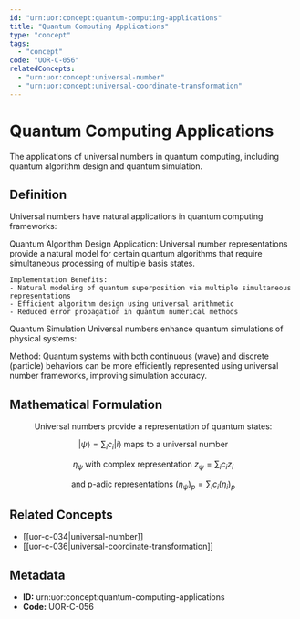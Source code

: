 ```yaml
---
id: "urn:uor:concept:quantum-computing-applications"
title: "Quantum Computing Applications"
type: "concept"
tags:
  - "concept"
code: "UOR-C-056"
relatedConcepts:
  - "urn:uor:concept:universal-number"
  - "urn:uor:concept:universal-coordinate-transformation"
---
```


# Quantum Computing Applications

The applications of universal numbers in quantum computing, including quantum algorithm design and quantum simulation.

## Definition

Universal numbers have natural applications in quantum computing frameworks:

Quantum Algorithm Design
Application: Universal number representations provide a natural model for certain quantum algorithms that require simultaneous processing of multiple basis states.

```
Implementation Benefits:
- Natural modeling of quantum superposition via multiple simultaneous representations
- Efficient algorithm design using universal arithmetic
- Reduced error propagation in quantum numerical methods
```

Quantum Simulation
Universal numbers enhance quantum simulations of physical systems:

Method: Quantum systems with both continuous (wave) and discrete (particle) behaviors can be more efficiently represented using universal number frameworks, improving simulation accuracy.

## Mathematical Formulation

$$
\text{Universal numbers provide a representation of quantum states:}
$$

$$
|\psi\rangle = \sum_i c_i |i\rangle \text{ maps to a universal number }
$$

$$
\eta_\psi \text{ with complex representation } z_\psi = \sum_i c_i z_i
$$

$$
\text{and p-adic representations } (\eta_\psi)_p = \sum_i c_i (\eta_i)_p
$$

## Related Concepts

- [[uor-c-034|universal-number]]
- [[uor-c-036|universal-coordinate-transformation]]

## Metadata

- **ID:** urn:uor:concept:quantum-computing-applications
- **Code:** UOR-C-056
